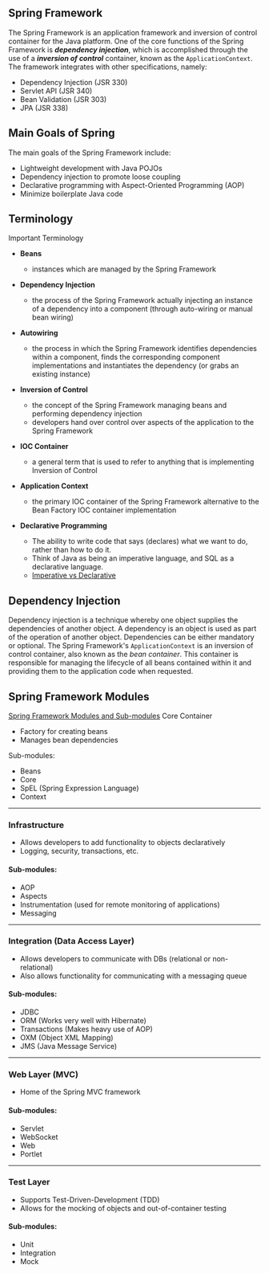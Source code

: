 Spring Framework
---
The Spring Framework is an application framework and inversion of control container for the Java platform. One of the core functions of the Spring Framework is _**dependency injection**_, which is accomplished through the use of a _**inversion of control**_ container, known as the `ApplicationContext`.  The framework integrates with other specifications, namely:

- Dependency Injection (JSR 330)
- Servlet API (JSR 340)
- Bean Validation (JSR 303)
- JPA (JSR 338)

Main Goals of Spring
---
The main goals of the Spring Framework include:
- Lightweight development with Java POJOs
- Dependency injection to promote loose coupling
- Declarative programming with Aspect-Oriented Programming (AOP)
- Minimize boilerplate Java code

Terminology
---
Important Terminology

- **Beans**
    - instances which are managed by the Spring Framework

- **Dependency Injection**
    - the process of the Spring Framework actually injecting an instance of a dependency into a component (through auto-wiring or manual bean wiring)

- **Autowiring**
    - the process in which the Spring Framework identifies dependencies within a component, finds the corresponding component implementations and instantiates the dependency (or grabs an existing instance)

- **Inversion of Control**
    - the concept of the Spring Framework managing beans and performing dependency injection
    - developers hand over control over aspects of the application to the Spring Framework


- **IOC Container**
    - a general term that is used to refer to anything that is implementing Inversion of Control


- **Application Context**
    - the primary IOC container of the Spring Framework alternative to the Bean Factory IOC container implementation

- **Declarative Programming**
    - The ability to write code that says (declares) what we want to do, rather than how to do it.
    - Think of Java as being an imperative language, and SQL as a declarative language.
    - [Imperative vs Declarative](https://tylermcginnis.com/imperative-vs-declarative-programming/)

Dependency Injection
---
Dependency injection is a technique whereby one object supplies the dependencies of another object. A dependency is an object is used as part of the operation of another object. Dependencies can be either mandatory or optional. The Spring Framework's `ApplicationContext` is an inversion of control container, also known as the _bean container_. This container is responsible for managing the lifecycle of all beans contained within it and providing them to the application code when requested.


Spring Framework Modules
---
[Spring Framework Modules and Sub-modules](https://s3.amazonaws.com/revature-note-assets/spring-overview.png "Spring Framework Modules and Sub-modules")
Core Container
- Factory for creating beans
- Manages bean dependencies

Sub-modules:
- Beans
- Core
- SpEL (Spring Expression Language)
- Context
---

### Infrastructure
- Allows developers to add functionality to objects declaratively
- Logging, security, transactions, etc.

#### Sub-modules:
- AOP
- Aspects
- Instrumentation (used for remote monitoring of applications)
- Messaging
---

### Integration (Data Access Layer)

- Allows developers to communicate with DBs (relational or non-relational)
- Also allows functionality for communicating with a messaging queue

#### Sub-modules:
- JDBC
- ORM (Works very well with Hibernate)
- Transactions (Makes heavy use of AOP)
- OXM (Object XML Mapping)
- JMS (Java Message Service)
---

### Web Layer (MVC)

- Home of the Spring MVC framework

#### Sub-modules:
- Servlet
- WebSocket
- Web
- Portlet
---

### Test Layer
- Supports Test-Driven-Development (TDD)
- Allows for the mocking of objects and out-of-container testing

#### Sub-modules:
- Unit
- Integration
- Mock